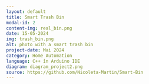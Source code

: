 ```yaml
---
layout: default
title: Smart Trash Bin
modal-id: 2
content-img: real_bin.png
date: 15-05-2024
img: trash_bin.png
alt: photo with a smart trash bin
project-date: Mai 2024
category: Home Automation
language: C++ în Arduino IDE
diagram: diagram_project2.png
source: https://github.com/Nicoleta-Martin/Smart-Bin
---
```

